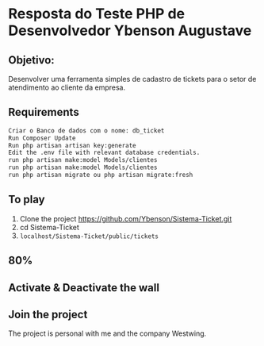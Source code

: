 Resposta do Teste PHP de Desenvolvedor Ybenson Augustave 
=====================

Objetivo:
------------
Desenvolver uma ferramenta simples de cadastro de tickets para o setor de atendimento ao cliente da empresa.

Requirements
------------
```bash
Criar o Banco de dados com o nome: db_ticket
Run Composer Update
Run php artisan artisan key:generate
Edit the .env file with relevant database credentials.
run php artisan make:model Models/clientes
run php artisan make:model Models/clientes
run php artisan migrate ou php artisan migrate:fresh
```

To play
-------
1. Clone the project https://github.com/Ybenson/Sistema-Ticket.git
2. cd Sistema-Ticket
3. `localhost/Sistema-Ticket/public/tickets`

80%
------------

Activate &  Deactivate the wall
-------------------------------

Join the project
----------------
The project is personal with me and the company Westwing.
